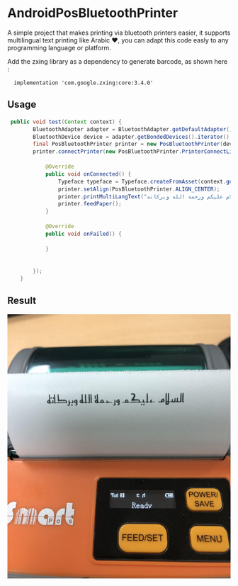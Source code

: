 # AndroidPosBluetoothPrinter
A simple project that makes printing via bluetooth printers easier, it supports multilingual text printing like Arabic ❤, you can adapt this code easly to any programming language or platform.

 Add the zxing library as a dependency to generate barcode, as shown here :

```
  implementation 'com.google.zxing:core:3.4.0'
 ```

## Usage

```java
 public void test(Context context) {
        BluetoothAdapter adapter = BluetoothAdapter.getDefaultAdapter();
        BluetoothDevice device = adapter.getBondedDevices().iterator().next();   // Get first paired device
        final PosBluetoothPrinter printer = new PosBluetoothPrinter(device);
        printer.connectPrinter(new PosBluetoothPrinter.PrinterConnectListener() {

            @Override
            public void onConnected() {
                Typeface typeface = Typeface.createFromAsset(context.getAssets(), "fonts/reem_kufi.ttf");
                printer.setAlign(PosBluetoothPrinter.ALIGN_CENTER);
                printer.printMultiLangText("السلام عليكم ورحمة الله وبركاته", Paint.Align.CENTER, 32, typeface);
                printer.feedPaper();
            }

            @Override
            public void onFailed() {

            }


        });
    }
```
## Result
![Print result](print.jpg)
